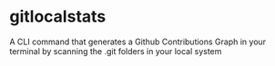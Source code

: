 # gitlocalstats
A CLI command that generates a Github Contributions Graph in your terminal by scanning the .git folders in your local system
